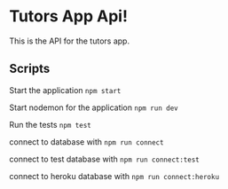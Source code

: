 # Tutors App Api!

This is the API for the tutors app.


## Scripts

Start the application `npm start`

Start nodemon for the application `npm run dev`

Run the tests `npm test`

connect to database with `npm run connect`

connect to test database with `npm run connect:test`

connect to heroku database with `npm run connect:heroku`

